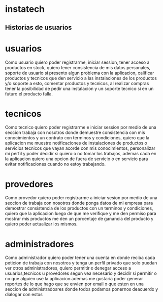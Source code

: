 # instatech

## Historias de usuarios

# usuarios
Como usuario quiero poder registrarme, iniciar session, tener acceso a productos en stock, quiero tener consistencia de mis datos personales, soporte de usuario si presento algun problema con la aplicacion, calificar productos y tecnicos que den servicio a las instalaciones de los productos y/o soporte a esto, comentar productos y tecnicos, al realizar compras tener la posibilidad de pedir una instalacion y un soporte tecnico si en un futuro el producto falla.

# tecnicos
Como tecnico quiero poder registrarme e iniciar session por medio de una seccion trabaja con nosotros donde demuestre consistencia con mis conocimientos y un contrato con terminos y condiciones, quiero que la aplicacion me muestre notificaciones de instalaciones de productos o servicios tecnicos que vayan acorde con mis conocimientos, personalizar mi perfil y poder decidir si quiero o no tomar los trabajos, ademas cada en la aplicacion quiero una opcion de fuera de servicio o en servicio para evitar notificaciones cuando no estoy trabajando.

# provedores
Como provedor quiero poder registrarme a iniciar sesion por medio de una seccion de trabaja con nosotros donde ponga datos de mi empresa para demostrar consistencia de los productos con un terminos y condiciones, quiero que la aplicacion luego de que me verifique y me den permiso para mostrar mis productos me den un porcentaje de ganancia del producto y quiero poder actualizar los mismos.

# administradores
Como administrador quiero poder tener una cuenta en donde reciba cada peticion de trabaja con nosotros y tenga un perfil privado que solo puedan ver otros administradores, quiero permitir o denegar acceso a usuarios,tecnicos u provedores segun vea necesario y decidir si permitir o no que alguien use la aplicacion ademas me gustaria poder generar reportes de lo que hago que se envien por email o que esten en una seccion de administradosres donde todos podamos ponernos deacuerdo y dialogar con estos
